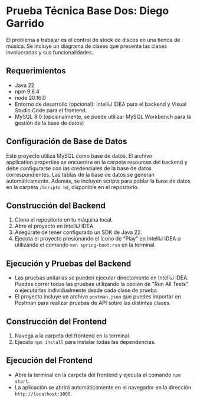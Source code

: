 # Prueba Técnica Base Dos: Diego Garrido

El problema a trabajar es el control de stock de discos en una tienda de música. Se incluye un diagrama de clases que presenta las clases involucradas y sus funcionalidades.

## Requerimientos

- Java 22
- npm 9.6.4
- node 20.16.0
- Entorno de desarrollo (opcional): IntelliJ IDEA para el backend y Visual Studio Code para el frontend.
- MySQL 8.0 (opcionalmente, se puede utilizar MySQL Workbench para la gestión de la base de datos)

## Configuración de Base de Datos
Este proyecto utiliza MySQL como base de datos. El archivo application.properties se encuentra en la carpeta resources del backend y debe configurarse con las credenciales de la base de datos correspondientes. Las tablas de la base de datos se generan automáticamente. Además, se incluyen scripts para poblar la base de datos en la carpeta `/Scripts bd`, disponible en el repositorio.

## Construcción del Backend

1. Clona el repositorio en tu máquina local.
2. Abre el proyecto en IntelliJ IDEA.
3. Asegúrate de tener configurado un SDK de Java 22.
4. Ejecuta el proyecto presionando el ícono de "Play" en IntelliJ IDEA o utilizando el comando `mvn spring-boot:run` en la terminal.

## Ejecución y Pruebas del Backend

- Las pruebas unitarias se pueden ejecutar directamente en IntelliJ IDEA. Puedes correr todas las pruebas utilizando la opción de "Run All Tests" o ejecutarlas individualmente desde cada clase de prueba.
- El proyecto incluye un archivo `postman.json` que puedes importar en Postman para realizar pruebas de API sobre las distintas clases.

## Construcción del Frontend

1. Navega a la carpeta del frontend en la terminal.
2. Ejecuta `npm install` para instalar todas las dependencias.

## Ejecución del Frontend

- Abre la terminal en la carpeta del frontend y ejecuta el comando `npm start`.
- La aplicación se abrirá automáticamente en el navegador en la dirección `http://localhost:3000`.



